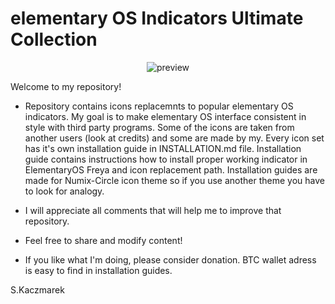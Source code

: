 # elementary OS Indicators Ultimate Collection

<p align="center">
  <img src="https://github.com/s-kaczmarek/elementaryOS_indicators_ultimate_collection/blob/master/preview.png" alt="preview"/>
</p>

Welcome to my repository!

* Repository contains icons replacemnts to popular elementary OS indicators. My goal is to make elementary OS interface consistent in style with third party programs. Some of the icons are taken from another users (look at credits) and some are made by my. Every icon set has it's own installation guide in INSTALLATION.md file. Installation guide contains instructions how to install proper working indicator in ElementaryOS Freya and icon replacement path. Installation guides are made for Numix-Circle icon theme so if you use another theme you have to look for analogy.

* I will appreciate all comments that will help me to improve that repository.

* Feel free to share and modify content!

* If you like what I'm doing, please consider donation. BTC wallet adress is easy to find in installation guides.

S.Kaczmarek
